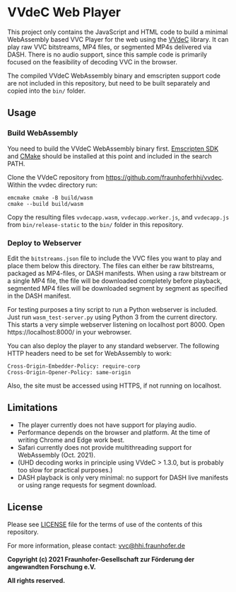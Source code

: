# VVdeC Web Player

This project only contains the JavaScript and HTML code to build a minimal WebAssembly based VVC
Player for the web using the [VVdeC](https://github.com/fraunhoferhhi/vvdec) library. It can play
raw VVC bitstreams, MP4 files, or segmented MP4s delivered via DASH. There is no audio support,
since this sample code is primarily focused on the feasibility of decoding VVC in the browser.

The compiled VVdeC WebAssembly binary and emscripten support code are not included in this
repository, but need to be built separately and copied into the `bin/` folder.

## Usage

### Build WebAssembly

You need to build the VVdeC WebAssembly binary first. [Emscripten SDK](https://emscripten.org/) and
[CMake](http://www.cmake.org/) should be installed at this point and included in the search PATH.

Clone the VVdeC repository from https://github.com/fraunhoferhhi/vvdec. Within the vvdec directory
run:

    emcmake cmake -B build/wasm
    cmake --build build/wasm

Copy the resulting files `vvdecapp.wasm`, `vvdecapp.worker.js`, and `vvdecapp.js` from
`bin/release-static` to the `bin/` folder in this repository.

### Deploy to Webserver

Edit the `bitstreams.json` file to include the VVC files you want to play and place them below this
directory. The files can either be raw bitstreams, packaged as MP4-files, or DASH manifests. When
using a raw bitstream or a single MP4 file, the file will be downloaded completely before
playback, segmented MP4 files will be downloaded segment by segment as specified in the DASH
manifest.

For testing purposes a tiny script to run a Python webserver is included. Just run
`wasm_test-server.py` using Python 3 from the current directory. This starts a very simple webserver
listening on localhost port 8000. Open https://localhost:8000/ in your webrowser.

You can also deploy the player to any standard webserver. The following HTTP headers need to be set
for WebAssembly to work:

    Cross-Origin-Embedder-Policy: require-corp
    Cross-Origin-Opener-Policy: same-origin

Also, the site must be accessed using HTTPS, if not running on localhost.

## Limitations

* The player currently does not have support for playing audio.
* Performance depends on the browser and platform. At the time of writing Chrome and Edge work best.
* Safari currently does not provide multithreading support for WebAssembly (Oct. 2021).
* (UHD decoding works in principle using VVdeC > 1.3.0, but is probably too slow for practical
  purposes.)
* DASH playback is only very minimal: no support for DASH live manifests or using range requests for
  segment download.

## License

Please see [LICENSE](./LICENSE) file for the terms of use of the contents of this repository.

For more information, please contact: vvc@hhi.fraunhofer.de

**Copyright (c) 2021 Fraunhofer-Gesellschaft zur Förderung der angewandten Forschung e.V.**

**All rights reserved.**

